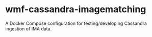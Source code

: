 # wmf-cassandra-imagematching
A Docker Compose configuration for testing/developing Cassandra ingestion of IMA data.
